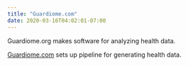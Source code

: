 ```yaml
---
title: "Guardiome.com"
date: 2020-03-16T04:02:01-07:00
---
```

Guardiome.org makes software for analyzing health data.

[Guardiome.com](https://guardiome.com) sets up pipeline for generating health data.
